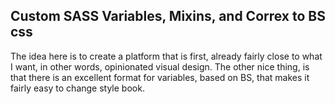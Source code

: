 ## Custom SASS Variables, Mixins, and Correx to BS css
The idea here is to create a platform that is first, already fairly close to what I want, in other words, opinionated visual design. The other nice thing, is that there is an excellent format for variables, based on BS, that makes it fairly easy to change style book. 
